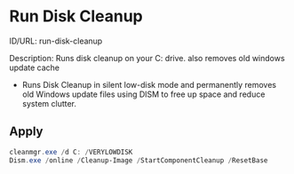 # Run Disk Cleanup
ID/URL: run-disk-cleanup

Description: Runs disk cleanup on your C: drive. also removes old windows update cache

- Runs Disk Cleanup in silent low-disk mode and permanently removes old Windows update files using DISM to free up space and reduce system clutter.



## Apply
```powershell
cleanmgr.exe /d C: /VERYLOWDISK
Dism.exe /online /Cleanup-Image /StartComponentCleanup /ResetBase
```
